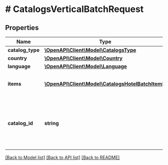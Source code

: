 # # CatalogsVerticalBatchRequest

## Properties

Name | Type | Description | Notes
------------ | ------------- | ------------- | -------------
**catalog_type** | [**\OpenAPI\Client\Model\CatalogsType**](CatalogsType.md) |  |
**country** | [**\OpenAPI\Client\Model\Country**](Country.md) |  |
**language** | [**\OpenAPI\Client\Model\Language**](Language.md) |  |
**items** | [**\OpenAPI\Client\Model\CatalogsHotelBatchItem[]**](CatalogsHotelBatchItem.md) | Array with catalogs item operations |
**catalog_id** | **string** | Catalog id pertaining to the hotel item. If not provided, default to oldest hotel catalog | [optional]

[[Back to Model list]](../../README.md#models) [[Back to API list]](../../README.md#endpoints) [[Back to README]](../../README.md)
